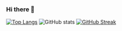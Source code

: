 ### Hi there 👋

<!--
**Nbtears/Nbtears** is a ✨ _special_ ✨ repository because its `README.md` (this file) appears on your GitHub profile.

Here are some ideas to get you started:

- 🔭 I’m currently working on ...
- 🌱 I’m currently learning ...
- 👯 I’m looking to collaborate on ...
- 🤔 I’m looking for help with ...
- 💬 Ask me about ...
- 📫 How to reach me: ...
- 😄 Pronouns: ...
- ⚡ Fun fact: ...
-->
[![Top Langs](https://github-readme-stats.vercel.app/api/top-langs/?username=Nbtears&theme=monokai&count_private=true)](https://github.com/anuraghazra/github-readme-stats)
![GitHub stats](https://github-readme-stats.vercel.app/api?username=Nbtears&count_private=true&show_icons=true&theme=monokai&include_all_commits=true&count_private=true&line_height=40)
[![GitHub Streak](https://streak-stats.demolab.com/?user=DenverCoder1&theme=monokai)](https://git.io/streak-stats)
